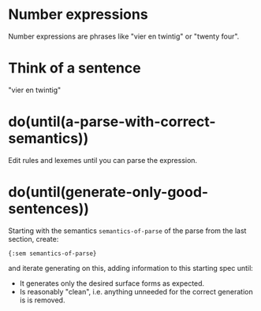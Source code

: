 # Number expressions

Number expressions are phrases like "vier en twintig" or "twenty four".

# Think of a sentence

"vier en twintig"

# do(until(a-parse-with-correct-semantics))

Edit rules and lexemes until you can parse the expression.

# do(until(generate-only-good-sentences))

Starting with the semantics `semantics-of-parse` of the parse from the last section, 
create: 
```
{:sem semantics-of-parse}
``` 

and iterate generating on this, adding information to this starting spec until:
- It generates only the desired surface forms as expected.
- Is reasonably "clean", i.e. anything unneeded for the correct generation is
  is removed.


